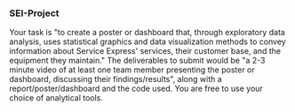 ### SEI-Project

Your task is "to create a poster or dashboard that, through exploratory data analysis, uses statistical graphics and data visualization methods to convey information about Service Express' services, their customer base, and the equipment they maintain." The deliverables to submit would be "a 2-3 minute video of at least one team member presenting the poster or dashboard, discussing their findings/results", along with a report/poster/dashboard and the code used. You are free to use your choice of analytical tools.
